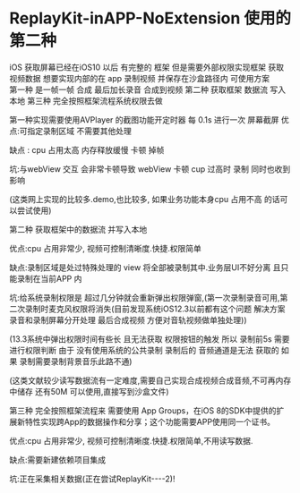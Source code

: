 # ReplayKit-inAPP-NoExtension 使用的第二种


iOS 获取屏幕已经在iOS10 以后 有完整的 框架 但是需要外部权限实现框架 获取视频数据
想要实现内部的在 app 录制视频 并保存在沙盒路径内 可使用方案   
第一种 是一帧一帧 合成 最后加长录音 合成到视频
第二种 获取框架 数据流 写入本地 
第三种 完全按照框架流程系统权限去做

第一种实现需要使用AVPlayer 的截图功能开定时器 每 0.1s 进行一次 屏幕截屏
优点:可指定录制区域 不需要其他处理 

缺点 : cpu 占用太高 内存释放缓慢 卡顿 掉帧

坑:与webView 交互 会非常卡顿导致 webView 卡顿  cup 过高时 录制 同时也收到影响 

(这类网上实现的比较多.demo,也比较多, 如果业务功能本身cpu 占用不高 的话可以尝试使用)


第二种 获取框架中的数据流 并写入本地 

优点:cpu 占用非常少, 视频可控制清晰度.快捷.权限简单

缺点:录制区域是处过特殊处理的 view 将全部被录制其中.业务层UI不好分离 且只能录制在当前APP 内

坑:给系统录制权限是 超过几分钟就会重新弹出权限弹窗,(第一次录制录音可用,第二次录制时麦克风权限将消失(目前发现系统iOS12.3以前都有这个问题 解决方案 录音和录制屏幕分开处理 最后合成视频 方便对音轨视频做单独处理))

(13.3系统中弹出权限时间有些长 且无法获取 权限按钮的触发 所以 录制前5s 需要进行权限判断  由于 没有使用系统的公共录制 录制后的 音频通道是无法 获取的  如果 录制需要录制背景音乐此路不通)



(这类文献较少读写数据流有一定难度,需要自己实现合成视频合成音频,不可再内存中储存 还有50M 可以使用,直接写到沙盒文件)

第三种 完全按照框架流程来 需要使用  App Groups，在iOS 8的SDK中提供的扩展新特性实现跨App的数据操作和分享；这个功能需要APP使用同一个证书。

优点:cpu 占用非常少, 视频可控制清晰度.快捷.权限简单,不用读写数据.

缺点:需要新建依赖项目集成 

坑:正在采集相关数据(正在尝试ReplayKit----2)!
